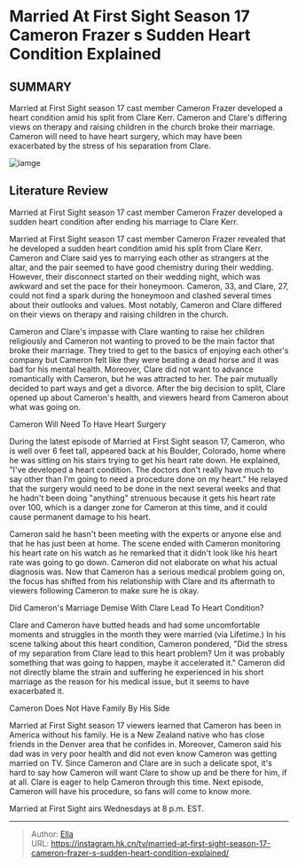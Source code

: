 # Married At First Sight Season 17 Cameron Frazer s Sudden Heart Condition Explained


## SUMMARY 



  Married at First Sight season 17 cast member Cameron Frazer developed a heart condition amid his split from Clare Kerr.   Cameron and Clare&#39;s differing views on therapy and raising children in the church broke their marriage.   Cameron will need to have heart surgery, which may have been exacerbated by the stress of his separation from Clare.  

![iamge](https://static1.srcdn.com/wordpress/wp-content/uploads/2024/01/cameron-frazer-from-married-at-first-sight-season-17-in-blue-and-pink-monatage.jpg)

## Literature Review
Married at First Sight season 17 cast member Cameron Frazer developed a sudden heart condition after ending his marriage to Clare Kerr. 




Married at First Sight season 17 cast member Cameron Frazer revealed that he developed a sudden heart condition amid his split from Clare Kerr. Cameron and Clare said yes to marrying each other as strangers at the altar, and the pair seemed to have good chemistry during their wedding. However, their disconnect started on their wedding night, which was awkward and set the pace for their honeymoon. Cameron, 33, and Clare, 27, could not find a spark during the honeymoon and clashed several times about their outlooks and values. Most notably, Cameron and Clare differed on their views on therapy and raising children in the church.




Cameron and Clare&#39;s impasse with Clare wanting to raise her children religiously and Cameron not wanting to proved to be the main factor that broke their marriage. They tried to get to the basics of enjoying each other&#39;s company but Cameron felt like they were beating a dead horse and it was bad for his mental health. Moreover, Clare did not want to advance romantically with Cameron, but he was attracted to her. The pair mutually decided to part ways and get a divorce. After the big decision to split, Clare opened up about Cameron&#39;s health, and viewers heard from Cameron about what was going on.


 Cameron Will Need To Have Heart Surgery 
          

During the latest episode of Married at First Sight season 17, Cameron, who is well over 6 feet tall, appeared back at his Boulder, Colorado, home where he was sitting on his stairs trying to get his heart rate down. He explained, &#34;I&#39;ve developed a heart condition. The doctors don&#39;t really have much to say other than I&#39;m going to need a procedure done on my heart.&#34; He relayed that the surgery would need to be done in the next several weeks and that he hadn&#39;t been doing &#34;anything&#34; strenuous because it gets his heart rate over 100, which is a danger zone for Cameron at this time, and it could cause permanent damage to his heart.




Cameron said he hasn&#39;t been meeting with the experts or anyone else and that he has just been at home. The scene ended with Cameron monitoring his heart rate on his watch as he remarked that it didn&#39;t look like his heart rate was going to go down. Cameron did not elaborate on what his actual diagnosis was. Now that Cameron has a serious medical problem going on, the focus has shifted from his relationship with Clare and its aftermath to viewers following Cameron to make sure he is okay.



 Did Cameron&#39;s Marriage Demise With Clare Lead To Heart Condition? 

 

Clare and Cameron have butted heads and had some uncomfortable moments and struggles in the month they were married (via Lifetime.) In his scene talking about this heart condition, Cameron pondered, &#34;Did the stress of my separation from Clare lead to this heart problem? Um it was probably something that was going to happen, maybe it accelerated it.&#34; Cameron did not directly blame the strain and suffering he experienced in his short marriage as the reason for his medical issue, but it seems to have exacerbated it.






 Cameron Does Not Have Family By His Side 
         

Married at First Sight season 17 viewers learned that Cameron has been in America without his family. He is a New Zealand native who has close friends in the Denver area that he confides in. Moreover, Cameron said his dad was in very poor health and did not even know Cameron was getting married on TV. Since Cameron and Clare are in such a delicate spot, it&#39;s hard to say how Cameron will want Clare to show up and be there for him, if at all. Clare is eager to help Cameron through this time. Next episode, Cameron will have his procedure, so fans will come to know more.



Married at First Sight airs Wednesdays at 8 p.m. EST.









---

> Author: [Ella](https://instagram.hk.cn/)  
> URL: https://instagram.hk.cn/tv/married-at-first-sight-season-17-cameron-frazer-s-sudden-heart-condition-explained/  

